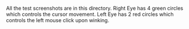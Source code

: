 All the test screenshots are in this directory. 
Right Eye has 4 green circles which controls the cursor movement.
Left Eye has 2 red circles which controls the left mouse click upon winking.
